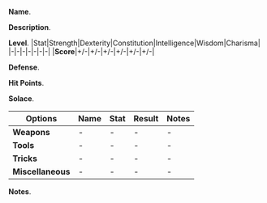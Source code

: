 **Name**.

**Description**. 


**Level**. 
|Stat|Strength|Dexterity|Constitution|Intelligence|Wisdom|Charisma|
|-|-|-|-|-|-|-|
|**Score**|+/-|+/-|+/-|+/-|+/-|+/-|

**Defense**. 

**Hit Points**. 

**Solace**.

|Options|Name|Stat|Result|Notes|
|-|-|-|-|-|
|**Weapons**|-|-|-|-|
|**Tools**|-|-|-|-|
|**Tricks**|-|-|-|-|
|**Miscellaneous**|-|-|-|-|

**Notes**. 

